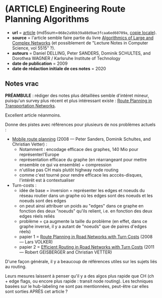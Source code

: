 # (ARTICLE) Engineering Route Planning Algorithms

- **url** = [article](https://i11www.iti.kit.edu/extra/publications/dssw-erpa-09.pdf) (md5sum=`068e2a9bb39a88d9ae3fcaa6ed60709a`, [copie locale](./LOCALCOPIES/dssw-erpa-09.pdf)).
- **source** = l'article semble faire partie du livre [Algorithmics of Large and Complex Networks](https://www.springer.com/gp/book/9783642020933) (et possiblement de "Lecture Notes in Computer Science, vol 5515" ?).
- **auteurs** = Daniel DELLING, Peter SANDERS, Dominik SCHULTES, and Dorothea WAGNER / Karlsruhe Institute of Technology
- **date de publication** = 2009
- **date de rédaction initiale de ces notes** = 2020

## Notes vrac

**PRÉAMBULE** : rédiger des notes plus détaillées semble d'intéret mineur, puisqu'un survey plus récent et plus intéressant existe : [Route Planning in Transportation Networks](https://arxiv.org/pdf/1504.05140.pdf).

Excellent  article néanmoins.

Donne des pistes avec références pour plusieurs de nos problèmes actuels :
- [Mobile route planning](http://algo2.iti.kit.edu/schultes/hwy/mobileSubmit.pdf) (2008 — Peter Sanders, Dominik Schultes, and Christian Vetter) :
    + Notamment : encodage efficace des graphes, 140 Mio pour représenterl'Europe
    + représentation efficace du graphe (en réarrangeant pour mettre ensemble ce qui va ensemble) + compression
    + n'utilise pas CH mais plutôt highway node routing
    + comme c'est tourné pour rendre efficace les acccès-disques, l'intérêt est à contextualiser
- Turn-costs :
    + idée de base = inversion = représenter les edges et noeuds du réseau routier dans un graphe où les edges sont des noeuds et les noeuds sont des edges
    + on peut ainsi attribuer un poids au "edges" dans ce graphe en fonction des deux "noeuds" qu'ils relient, i.e. en fonction des deux edges réels reliés
    + problème = ça augmente la taille du problème (en effet, dans ce graphe inversé, il y a autant de "noeuds" que de paires d'edges réels)
	+ papier 1 = [Route Planning in Road Networks with Turn Costs](http://algo2.iti.kit.edu/documents/routeplanning/volker_sa.pdf) (2008 — Lars VOLKER)
	+ papier 2 = [Efficient Routing in Road Networks with Turn Costs](https://algo2.iti.kit.edu/download/turn_ch.pdf) (2011 — Robert GEISBERGER and Christian VETTER)

D'une façon générale, il y a beaucoup de références utiles sur les sujets liés au routing.

Leurs mesures laissent à penser qu'il y a des algos plus rapide que CH (ch + edge flags, ou encore plus rapide : transit node routing). Les techniques basées sur le hub-labeling ne sont pas mentionnées, peut-être car elles sont sorties APRÈS cet article ?
